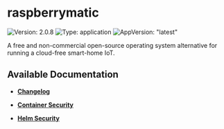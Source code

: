 # raspberrymatic

![Version: 2.0.8](https://img.shields.io/badge/Version-2.0.8-informational?style=flat-square) ![Type: application](https://img.shields.io/badge/Type-application-informational?style=flat-square) ![AppVersion: "latest"](https://img.shields.io/badge/AppVersion-"latest"-informational?style=flat-square)

A free and non-commercial open-source operating system alternative for running a cloud-free smart-home IoT.

## Available Documentation

- [**Changelog**](CHANGELOG)

- [**Container Security**](container-security)

- [**Helm Security**](helm-security)

